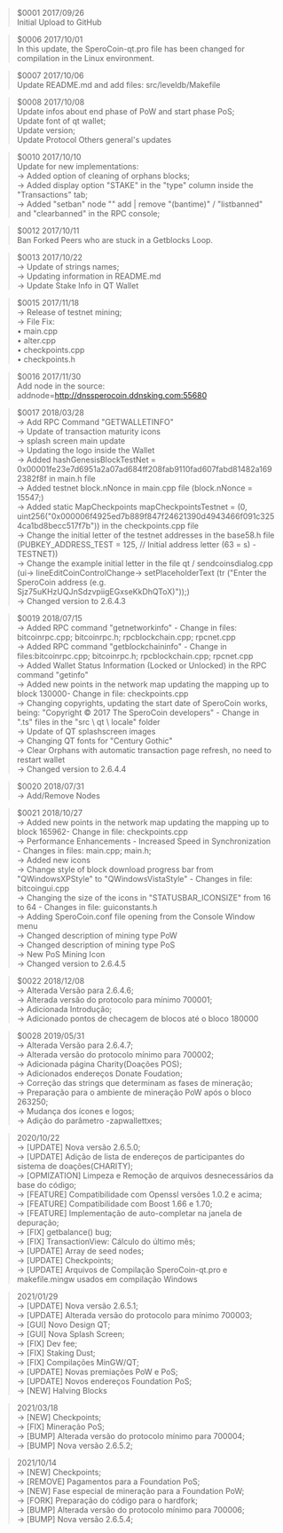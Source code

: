 >$0001 2017/09/26<br>
Initial Upload to GitHub<br>

>$0006 2017/10/01<br>
In this update, the SperoCoin-qt.pro file has been changed for compilation in the Linux environment.<br>

>$0007 2017/10/06<br>
Update README.md and add files: src/leveldb/Makefile<br>

>$0008 2017/10/08<br>
Update infos about end phase of PoW and start phase PoS;<br>
Update font of qt wallet;<br>
Update version;<br>
Update Protocol Others general's updates<br>

>$0010 2017/10/10<br>
Update for new implementations:<br>
→ Added option of cleaning of orphans blocks;<br>
→ Added display option "STAKE" in the "type" column inside the "Transactions" tab;<br>
→ Added "setban" node "" add | remove "(bantime)" / "listbanned" and "clearbanned" in the RPC console;<br>

>$0012 2017/10/11<br>
Ban Forked Peers who are stuck in a Getblocks Loop.<br>

>$0013 2017/10/22<br>
→ Update of strings names;<br>
→ Updating information in README.md<br>
→ Update Stake Info in QT  Wallet<br>

>$0015 2017/11/18<br>
→ Release of testnet mining;<br>
→ File Fix:<br>
   • main.cpp<br>
   • alter.cpp<br>
   • checkpoints.cpp<br>
   • checkpoints.h<br>

>$0016 2017/11/30<br>
Add node in the source:<br>
addnode=http://dnssperocoin.ddnsking.com:55680<br>

>$0017 2018/03/28<br>
→ Add RPC Command "GETWALLETINFO"<br>
→ Update of transaction maturity icons<br>
→ splash screen main update<br>
→ Updating the logo inside the Wallet<br>
→ Added hashGenesisBlockTestNet = 0x00001fe23e7d6951a2a07ad684ff208fab9110fad607fabd81482a1692382f8f in main.h file<br>
→ Added testnet block.nNonce in main.cpp file (block.nNonce = 15547;)<br>
→ Added static MapCheckpoints mapCheckpointsTestnet = (0, uint256("0x000006f4925ed7b889f847f24621390d4943466f091c3254ca1bd8becc517f7b")) in the checkpoints.cpp file<br>
→ Change the initial letter of the testnet addresses in the base58.h file (PUBKEY_ADDRESS_TEST = 125, // Initial address letter (63 = s) -TESTNET))<br>
→ Change the example initial letter in the file qt / sendcoinsdialog.cpp<br>
(ui-> lineEditCoinControlChange-> setPlaceholderText (tr ("Enter the SperoCoin address (e.g. Sjz75uKHzUQJnSdzvpiigEGxseKkDhQToX)"));)<br>
→ Changed version to 2.6.4.3<br>

>$0019 2018/07/15<br>
→ Added RPC command "getnetworkinfo" - Change in files: bitcoinrpc.cpp; bitcoinrpc.h; rpcblockchain.cpp; rpcnet.cpp<br>
→ Added RPC command "getblockchaininfo" - Change in files:bitcoinrpc.cpp; bitcoinrpc.h; rpcblockchain.cpp; rpcnet.cpp<br>
→ Added Wallet Status Information (Locked or Unlocked) in the RPC command "getinfo"<br>
→ Added new points in the network map updating the mapping up to block 130000- Change in file: checkpoints.cpp<br>
→ Changing copyrights, updating the start date of SperoCoin works, being: "Copyright © 2017 The SperoCoin developers" - Change in ".ts" files in the "src \ qt \ locale" folder<br>
→ Update of QT splashscreen images<br>
→ Changing QT fonts for "Century Gothic"<br>
→ Clear Orphans with automatic transaction page refresh, no need to restart wallet<br>
→ Changed version to 2.6.4.4<br>

>$0020 2018/07/31<br>
→ Add/Remove Nodes<br>

>$0021 2018/10/27<br>
→ Added new points in the network map updating the mapping up to block 165962- Change in file: checkpoints.cpp<br>
→ Performance Enhancements - Increased Speed ​​in Synchronization - Changes in files: main.cpp; main.h;<br>
→ Added new icons<br>
→ Change style of block download progress bar from "QWindowsXPStyle" to "QWindowsVistaStyle" - Changes in file: bitcoingui.cpp<br>
→ Changing the size of the icons in "STATUSBAR_ICONSIZE" from 16 to 64 - Changes in file: guiconstants.h<br>
→ Adding SperoCoin.conf file opening from the Console Window menu<br>
→ Changed description of mining type PoW<br>
→ Changed description of mining type PoS<br>
→ New PoS Mining Icon<br>
→ Changed version to 2.6.4.5<br>

>$0022 2018/12/08<br>
→ Alterada Versão para 2.6.4.6;<br>
→ Alterada versão do protocolo para mínimo 700001;<br>
→ Adicionada Introdução;<br>
→ Adicionado pontos de checagem de blocos até o bloco 180000<br>

>$0028 2019/05/31<br>
→ Alterada Versão para 2.6.4.7;<br>
→ Alterada versão do protocolo mínimo para 700002;<br>
→ Adicionada página Charity(Doações POS);<br>
→ Adicionados endereços Donate Foudation;<br>
→ Correção das strings que determinam as fases de mineração;<br>
→ Preparação para o ambiente de mineração PoW após o bloco 263250;<br>
→ Mudança dos ícones e logos;<br>
→ Adição do parâmetro -zapwallettxes;<br>

> 2020/10/22<br>
→ [UPDATE] Nova versão 2.6.5.0;<br>
→ [UPDATE] Adição de lista de endereços de participantes do sistema de doações(CHARITY);<br>
→ [OPMIZATION] Limpeza e Remoção de arquivos desnecessários da base do código;<br>
→ [FEATURE] Compatibilidade com Openssl versões 1.0.2 e acima;<br>
→ [FEATURE] Compatibilidade com Boost 1.66 e 1.70;<br>
→ [FEATURE] Implementação de auto-completar na janela de depuração;<br>
→ [FIX] getbalance() bug;<br>
→ [FIX] TransactionView: Cálculo do último mês;<br>
→ [UPDATE] Array de seed nodes;<br>
→ [UPDATE] Checkpoints;<br>
→ [UPDATE] Arquivos de Compilação SperoCoin-qt.pro e makefile.mingw usados em compilação Windows<br>

> 2021/01/29<br>
→ [UPDATE] Nova versão 2.6.5.1;<br>
→ [UPDATE] Alterada versão do protocolo para mínimo 700003;<br>
→ [GUI] Novo Design QT;<br>
→ [GUI] Nova Splash Screen;<br>
→ [FIX] Dev fee;<br>
→ [FIX] Staking Dust;<br>
→ [FIX] Compilações MinGW/QT;<br>
→ [UPDATE] Novas premiações PoW e PoS;<br>
→ [UPDATE] Novos endereços Foundation PoS;<br>
→ [NEW] Halving Blocks<br>

> 2021/03/18<br>
→ [NEW] Checkpoints;<br>
→ [FIX] Mineração PoS;<br>
→ [BUMP] Alterada versão do protocolo mínimo para 700004;<br>
→ [BUMP] Nova versão 2.6.5.2;<br>

> 2021/10/14<br>
→ [NEW] Checkpoints;<br>
→ [REMOVE] Pagamentos para a Foundation PoS;<br>
→ [NEW] Fase especial de mineração para a Foundation PoW;<br>
→ [FORK] Preparação do código para o hardfork;<br>
→ [BUMP] Alterada versão do protocolo mínimo para 700006;<br>
→ [BUMP] Nova versão 2.6.5.4;<br>